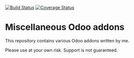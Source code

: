 [![Build Status](https://travis-ci.org/naglis/misc-addons.svg?branch=10.0)](https://travis-ci.org/naglis/misc-addons)
[![Coverage Status](https://coveralls.io/repos/github/naglis/misc-addons/badge.svg?branch=10.0)](https://coveralls.io/github/naglis/misc-addons?branch=10.0)

# Miscellaneous Odoo addons

This repository contains various Odoo addons written by me.

Please use at your own risk. Support is not guaranteed.

